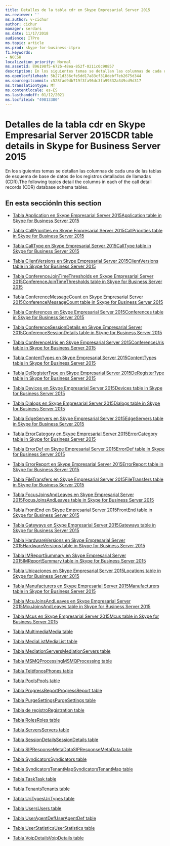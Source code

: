 ```yaml
---
title: Detalles de la tabla cdr en Skype Empresarial Server 2015
ms.reviewer: ''
ms.author: v-cichur
author: cichur
manager: serdars
ms.date: 11/17/2018
audience: ITPro
ms.topic: article
ms.prod: skype-for-business-itpro
f1.keywords:
- NOCSH
localization_priority: Normal
ms.assetid: 896198f5-672b-48ea-852f-0211c0c90857
description: En los siguientes temas se detallan las columnas de cada una de las tablas de esquema de base de datos de los registros detallados de llamadas (CDR).
ms.openlocfilehash: 5b271d336cfe5dd17a83cf318debf7eb2675d344
ms.sourcegitcommit: c528fad9db719f3fa96dc3fa99332a349cd9d317
ms.translationtype: MT
ms.contentlocale: es-ES
ms.lasthandoff: 01/12/2021
ms.locfileid: "49813380"
---
```

# <a name="cdr-table-details-in-skype-for-business-server-2015"></a><span data-ttu-id="85945-103">Detalles de la tabla cdr en Skype Empresarial Server 2015</span><span class="sxs-lookup"><span data-stu-id="85945-103">CDR table details in Skype for Business Server 2015</span></span>
 
<span data-ttu-id="85945-104">En los siguientes temas se detallan las columnas de cada una de las tablas de esquema de base de datos de los registros detallados de llamadas (CDR).</span><span class="sxs-lookup"><span data-stu-id="85945-104">The following topics detail the columns in each of the call detail records (CDR) database schema tables.</span></span>
  
## <a name="in-this-section"></a><span data-ttu-id="85945-105">En esta sección</span><span class="sxs-lookup"><span data-stu-id="85945-105">In this section</span></span>

- [<span data-ttu-id="85945-106">Tabla Application en Skype Empresarial Server 2015</span><span class="sxs-lookup"><span data-stu-id="85945-106">Application table in Skype for Business Server 2015</span></span>](application.md)
    
- [<span data-ttu-id="85945-107">Tabla CallPriorities en Skype Empresarial Server 2015</span><span class="sxs-lookup"><span data-stu-id="85945-107">CallPriorities table in Skype for Business Server 2015</span></span>](callpriorities.md)
    
- [<span data-ttu-id="85945-108">Tabla CallType en Skype Empresarial Server 2015</span><span class="sxs-lookup"><span data-stu-id="85945-108">CallType table in Skype for Business Server 2015</span></span>](calltype.md)
    
- [<span data-ttu-id="85945-109">Tabla ClientVersions en Skype Empresarial Server 2015</span><span class="sxs-lookup"><span data-stu-id="85945-109">ClientVersions table in Skype for Business Server 2015</span></span>](clientversions.md)
    
- [<span data-ttu-id="85945-110">Tabla ConferenceJoinTimeThresholds en Skype Empresarial Server 2015</span><span class="sxs-lookup"><span data-stu-id="85945-110">ConferenceJoinTimeThresholds table in Skype for Business Server 2015</span></span>](conferencejointimethresholds.md)
    
- [<span data-ttu-id="85945-111">Tabla ConferenceMessageCount en Skype Empresarial Server 2015</span><span class="sxs-lookup"><span data-stu-id="85945-111">ConferenceMessageCount table in Skype for Business Server 2015</span></span>](conferencemessagecount.md)
    
- [<span data-ttu-id="85945-112">Tabla Conferences en Skype Empresarial Server 2015</span><span class="sxs-lookup"><span data-stu-id="85945-112">Conferences table in Skype for Business Server 2015</span></span>](conferences.md)
    
- [<span data-ttu-id="85945-113">Tabla ConferenceSessionDetails en Skype Empresarial Server 2015</span><span class="sxs-lookup"><span data-stu-id="85945-113">ConferenceSessionDetails table in Skype for Business Server 2015</span></span>](conferencesessiondetails-0.md)
    
- [<span data-ttu-id="85945-114">Tabla ConferenceUris en Skype Empresarial Server 2015</span><span class="sxs-lookup"><span data-stu-id="85945-114">ConferenceUris table in Skype for Business Server 2015</span></span>](conferenceuris.md)
    
- [<span data-ttu-id="85945-115">Tabla ContentTypes en Skype Empresarial Server 2015</span><span class="sxs-lookup"><span data-stu-id="85945-115">ContentTypes table in Skype for Business Server 2015</span></span>](contenttypes.md)
    
- [<span data-ttu-id="85945-116">Tabla DeRegisterType en Skype Empresarial Server 2015</span><span class="sxs-lookup"><span data-stu-id="85945-116">DeRegisterType table in Skype for Business Server 2015</span></span>](deregistertype.md)
    
- [<span data-ttu-id="85945-117">Tabla Devices en Skype Empresarial Server 2015</span><span class="sxs-lookup"><span data-stu-id="85945-117">Devices table in Skype for Business Server 2015</span></span>](devices.md)
    
- [<span data-ttu-id="85945-118">Tabla Dialogs en Skype Empresarial Server 2015</span><span class="sxs-lookup"><span data-stu-id="85945-118">Dialogs table in Skype for Business Server 2015</span></span>](dialogs.md)
    
- [<span data-ttu-id="85945-119">Tabla EdgeServers en Skype Empresarial Server 2015</span><span class="sxs-lookup"><span data-stu-id="85945-119">EdgeServers table in Skype for Business Server 2015</span></span>](edgeservers.md)
    
- [<span data-ttu-id="85945-120">Tabla ErrorCategory en Skype Empresarial Server 2015</span><span class="sxs-lookup"><span data-stu-id="85945-120">ErrorCategory table in Skype for Business Server 2015</span></span>](errorcategory.md)
    
- [<span data-ttu-id="85945-121">Tabla ErrorDef en Skype Empresarial Server 2015</span><span class="sxs-lookup"><span data-stu-id="85945-121">ErrorDef table in Skype for Business Server 2015</span></span>](errordef.md)
    
- [<span data-ttu-id="85945-122">Tabla ErrorReport en Skype Empresarial Server 2015</span><span class="sxs-lookup"><span data-stu-id="85945-122">ErrorReport table in Skype for Business Server 2015</span></span>](errorreport.md)
    
- [<span data-ttu-id="85945-123">Tabla FileTransfers en Skype Empresarial Server 2015</span><span class="sxs-lookup"><span data-stu-id="85945-123">FileTransfers table in Skype for Business Server 2015</span></span>](filetransfers-0.md)
    
- [<span data-ttu-id="85945-124">Tabla FocusJoinsAndLeaves en Skype Empresarial Server 2015</span><span class="sxs-lookup"><span data-stu-id="85945-124">FocusJoinsAndLeaves table in Skype for Business Server 2015</span></span>](focusjoinsandleaves.md)
    
- [<span data-ttu-id="85945-125">Tabla FrontEnd en Skype Empresarial Server 2015</span><span class="sxs-lookup"><span data-stu-id="85945-125">FrontEnd table in Skype for Business Server 2015</span></span>](frontend.md)
    
- [<span data-ttu-id="85945-126">Tabla Gateways en Skype Empresarial Server 2015</span><span class="sxs-lookup"><span data-stu-id="85945-126">Gateways table in Skype for Business Server 2015</span></span>](gateways.md)
    
- [<span data-ttu-id="85945-127">Tabla HardwareVersions en Skype Empresarial Server 2015</span><span class="sxs-lookup"><span data-stu-id="85945-127">HardwareVersions table in Skype for Business Server 2015</span></span>](hardwareversions.md)
    
- [<span data-ttu-id="85945-128">Tabla IMReportSummary en Skype Empresarial Server 2015</span><span class="sxs-lookup"><span data-stu-id="85945-128">IMReportSummary table in Skype for Business Server 2015</span></span>](imreportsummary.md)
    
- [<span data-ttu-id="85945-129">Tabla Ubicaciones en Skype Empresarial Server 2015</span><span class="sxs-lookup"><span data-stu-id="85945-129">Locations table in Skype for Business Server 2015</span></span>](locations.md)
    
- [<span data-ttu-id="85945-130">Tabla Manufacturers en Skype Empresarial Server 2015</span><span class="sxs-lookup"><span data-stu-id="85945-130">Manufacturers table in Skype for Business Server 2015</span></span>](manufacturers.md)
    
- [<span data-ttu-id="85945-131">Tabla McuJoinsAndLeaves en Skype Empresarial Server 2015</span><span class="sxs-lookup"><span data-stu-id="85945-131">McuJoinsAndLeaves table in Skype for Business Server 2015</span></span>](mcujoinsandleaves.md)
    
- [<span data-ttu-id="85945-132">Tabla Mcus en Skype Empresarial Server 2015</span><span class="sxs-lookup"><span data-stu-id="85945-132">Mcus table in Skype for Business Server 2015</span></span>](mcus.md)
    
- [<span data-ttu-id="85945-133">Tabla Multimedia</span><span class="sxs-lookup"><span data-stu-id="85945-133">Media table</span></span>](media.md)
    
- [<span data-ttu-id="85945-134">Tabla MediaList</span><span class="sxs-lookup"><span data-stu-id="85945-134">MediaList table</span></span>](medialist.md)
    
- [<span data-ttu-id="85945-135">Tabla MediationServers</span><span class="sxs-lookup"><span data-stu-id="85945-135">MediationServers table</span></span>](mediationservers.md)
    
- [<span data-ttu-id="85945-136">Tabla MSMQProcessing</span><span class="sxs-lookup"><span data-stu-id="85945-136">MSMQProcessing table</span></span>](msmqprocessing.md)
    
- [<span data-ttu-id="85945-137">Tabla Teléfonos</span><span class="sxs-lookup"><span data-stu-id="85945-137">Phones table</span></span>](phones.md)
    
- [<span data-ttu-id="85945-138">Tabla Pools</span><span class="sxs-lookup"><span data-stu-id="85945-138">Pools table</span></span>](pools.md)
    
- [<span data-ttu-id="85945-139">Tabla ProgressReport</span><span class="sxs-lookup"><span data-stu-id="85945-139">ProgressReport table</span></span>](progressreport.md)
    
- [<span data-ttu-id="85945-140">Tabla PurgeSettings</span><span class="sxs-lookup"><span data-stu-id="85945-140">PurgeSettings table</span></span>](purgesettings.md)
    
- [<span data-ttu-id="85945-141">Tabla de registro</span><span class="sxs-lookup"><span data-stu-id="85945-141">Registration table</span></span>](registration.md)
    
- [<span data-ttu-id="85945-142">Tabla Roles</span><span class="sxs-lookup"><span data-stu-id="85945-142">Roles table</span></span>](roles.md)
    
- [<span data-ttu-id="85945-143">Tabla Servers</span><span class="sxs-lookup"><span data-stu-id="85945-143">Servers table</span></span>](servers.md)
    
- [<span data-ttu-id="85945-144">Tabla SessionDetails</span><span class="sxs-lookup"><span data-stu-id="85945-144">SessionDetails table</span></span>](sessiondetails.md)
    
- [<span data-ttu-id="85945-145">Tabla SIPResponseMetaData</span><span class="sxs-lookup"><span data-stu-id="85945-145">SIPResponseMetaData table</span></span>](sipresponsemetadata.md)
    
- [<span data-ttu-id="85945-146">Tabla Syndicators</span><span class="sxs-lookup"><span data-stu-id="85945-146">Syndicators table</span></span>](syndicators.md)
    
- [<span data-ttu-id="85945-147">Tabla SyndicatorsTenantMap</span><span class="sxs-lookup"><span data-stu-id="85945-147">SyndicatorsTenantMap table</span></span>](syndicatorstenantmap.md)
    
- [<span data-ttu-id="85945-148">Tabla Task</span><span class="sxs-lookup"><span data-stu-id="85945-148">Task table</span></span>](task.md)
    
- [<span data-ttu-id="85945-149">Tabla Tenants</span><span class="sxs-lookup"><span data-stu-id="85945-149">Tenants table</span></span>](tenants.md)
    
- [<span data-ttu-id="85945-150">Tabla UriTypes</span><span class="sxs-lookup"><span data-stu-id="85945-150">UriTypes table</span></span>](uritypes.md)
    
- [<span data-ttu-id="85945-151">Tabla Users</span><span class="sxs-lookup"><span data-stu-id="85945-151">Users table</span></span>](users.md)
    
- [<span data-ttu-id="85945-152">Tabla UserAgentDef</span><span class="sxs-lookup"><span data-stu-id="85945-152">UserAgentDef table</span></span>](useragentdef.md)
    
- [<span data-ttu-id="85945-153">Tabla UserStatistics</span><span class="sxs-lookup"><span data-stu-id="85945-153">UserStatistics table</span></span>](userstatistics.md)
    
- [<span data-ttu-id="85945-154">Tabla VoipDetails</span><span class="sxs-lookup"><span data-stu-id="85945-154">VoipDetails table</span></span>](voipdetails-0.md)
    

